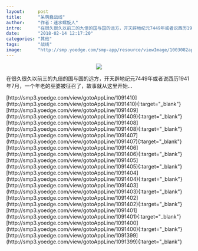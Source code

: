 ```yaml
---
layout:     post
title:      "呆萌蠢战线"
author:     "作者：速水螺旋人"
intro:      "在很久很久以前三的九倍的国与国的远方，开天辟地纪元7449年或者说西历1941年7月，一个年老的巫婆被征召了，故事就从这里开始…"
date:       "2018-02-14 12:17:20"
categories: "其他"
tags:       "战线"
image:      "http://smp.yoedge.com/smp-app/resource/viewImage/1003082appline.png"
---
```

<div style="text-align: center">
<p><img src="http://smp.yoedge.com/smp-app/resource/viewImage/1003082appline.png"/></p>
</div>
<p class="post-meta">
<span>在很久很久以前三的九倍的国与国的远方，开天辟地纪元7449年或者说西历1941年7月，一个年老的巫婆被征召了，故事就从这里开始…</span>
</p>
[http://smp3.yoedge.com/view/gotoAppLine/1091410](http://smp3.yoedge.com/view/gotoAppLine/1091410){:target="_blank"}
[http://smp3.yoedge.com/view/gotoAppLine/1091409](http://smp3.yoedge.com/view/gotoAppLine/1091409){:target="_blank"}
[http://smp3.yoedge.com/view/gotoAppLine/1091408](http://smp3.yoedge.com/view/gotoAppLine/1091408){:target="_blank"}
[http://smp3.yoedge.com/view/gotoAppLine/1091407](http://smp3.yoedge.com/view/gotoAppLine/1091407){:target="_blank"}
[http://smp3.yoedge.com/view/gotoAppLine/1091406](http://smp3.yoedge.com/view/gotoAppLine/1091406){:target="_blank"}
[http://smp3.yoedge.com/view/gotoAppLine/1091405](http://smp3.yoedge.com/view/gotoAppLine/1091405){:target="_blank"}
[http://smp3.yoedge.com/view/gotoAppLine/1091404](http://smp3.yoedge.com/view/gotoAppLine/1091404){:target="_blank"}
[http://smp3.yoedge.com/view/gotoAppLine/1091403](http://smp3.yoedge.com/view/gotoAppLine/1091403){:target="_blank"}
[http://smp3.yoedge.com/view/gotoAppLine/1091402](http://smp3.yoedge.com/view/gotoAppLine/1091402){:target="_blank"}
[http://smp3.yoedge.com/view/gotoAppLine/1091401](http://smp3.yoedge.com/view/gotoAppLine/1091401){:target="_blank"}
[http://smp3.yoedge.com/view/gotoAppLine/1091400](http://smp3.yoedge.com/view/gotoAppLine/1091400){:target="_blank"}
[http://smp3.yoedge.com/view/gotoAppLine/1091399](http://smp3.yoedge.com/view/gotoAppLine/1091399){:target="_blank"}



